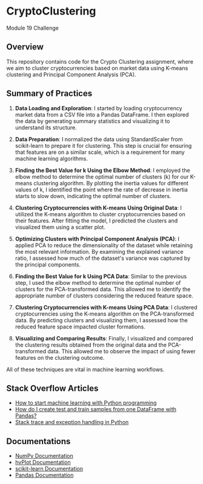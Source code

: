 # CryptoClustering
Module 19 Challenge

## Overview
This repository contains code for the Crypto Clustering assignment, where we aim to cluster cryptocurrencies based on market data using K-means clustering and Principal Component Analysis (PCA).

## Summary of Practices
1. **Data Loading and Exploration**: I started by loading cryptocurrency market data from a CSV file into a Pandas DataFrame. I then explored the data by generating summary statistics and visualizing it to understand its structure.

2. **Data Preparation**: I normalized the data using StandardScaler from scikit-learn to prepare it for clustering. This step is crucial for ensuring that features are on a similar scale, which is a requirement for many machine learning algorithms.

3. **Finding the Best Value for k Using the Elbow Method**: I employed the elbow method to determine the optimal number of clusters (k) for our K-means clustering algorithm. By plotting the inertia values for different values of k, I identified the point where the rate of decrease in inertia starts to slow down, indicating the optimal number of clusters.

4. **Clustering Cryptocurrencies with K-means Using Original Data**: I utilized the K-means algorithm to cluster cryptocurrencies based on their features. After fitting the model, I predicted the clusters and visualized them using a scatter plot.

5. **Optimizing Clusters with Principal Component Analysis (PCA)**: I applied PCA to reduce the dimensionality of the dataset while retaining the most relevant information. By examining the explained variance ratio, I assessed how much of the dataset's variance was captured by the principal components.

6. **Finding the Best Value for k Using PCA Data**: Similar to the previous step, I used the elbow method to determine the optimal number of clusters for the PCA-transformed data. This allowed me to identify the appropriate number of clusters considering the reduced feature space.

7. **Clustering Cryptocurrencies with K-means Using PCA Data**: I clustered cryptocurrencies using the K-means algorithm on the PCA-transformed data. By predicting clusters and visualizing them, I assessed how the reduced feature space impacted cluster formations.

8. **Visualizing and Comparing Results**: Finally, I visualized and compared the clustering results obtained from the original data and the PCA-transformed data. This allowed me to observe the impact of using fewer features on the clustering outcome.

All of these techniques are vital in machine learning workflows.

## Stack Overflow Articles
- [How to start machine learning with Python programming](https://stackoverflow.com/questions/38072334/how-to-start-machine-learning-with-python-programming)
- [How do I create test and train samples from one DataFrame with Pandas?](https://stackoverflow.com/questions/24147278/how-do-i-create-test-and-train-samples-from-one-dataframe-with-pandas/24151789#24151789)
- [Stack trace and exception handling in Python](https://stackoverflow.com/questions/12665971/stack-trace-and-exception-handling-in-python)

## Documentations
- [NumPy Documentation](https://numpy.org/doc/)
- [hvPlot Documentation](https://hvplot.holoviz.org/)
- [scikit-learn Documentation](https://scikit-learn.org/stable/)
- [Pandas Documentation](https://pandas.pydata.org/docs/)



